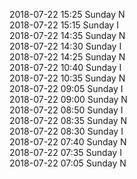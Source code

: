 2018-07-22 15:25 Sunday  N  
2018-07-22 15:15 Sunday  I  
2018-07-22 14:35 Sunday  N  
2018-07-22 14:30 Sunday  I  
2018-07-22 14:25 Sunday  N  
2018-07-22 10:40 Sunday  I  
2018-07-22 10:35 Sunday  N  
2018-07-22 09:05 Sunday  I  
2018-07-22 09:00 Sunday  N  
2018-07-22 08:50 Sunday  I  
2018-07-22 08:35 Sunday  N  
2018-07-22 08:30 Sunday  I  
2018-07-22 07:40 Sunday  N  
2018-07-22 07:35 Sunday  I  
2018-07-22 07:05 Sunday  N  
